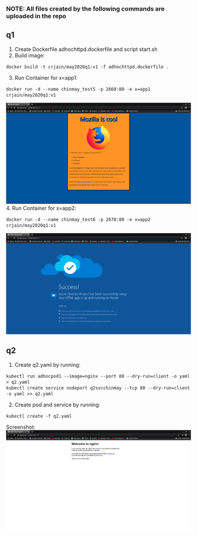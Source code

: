 ### NOTE: All files created by the following commands are uploaded in the repo
## q1
1. Create Dockerfile adhochttpd.dockerfile and script start.sh
2. Build image:
```
docker build -t crjain/may2020q1:v1 -f adhochttpd.dockerfile .
```
3. Run Container for x=app1:
```
docker run -d --name chinmay_test5 -p 2660:80 -e x=app1 crjain/may2020q1:v1
```
![Q1_1](https://raw.githubusercontent.com/CRJain/k8slove2020/master/Q1_1.png)
4. Run Container for x=app2:
```
docker run -d --name chinmay_test6 -p 2670:80 -e x=app2 crjain/may2020q1:v1
```
![Q1_2](https://raw.githubusercontent.com/CRJain/k8slove2020/master/Q1_2.png)
## q2
1. Create q2.yaml by running:
```
kubectl run adhocpod1 --image=nginx --port 80 --dry-run=client -o yaml > q2.yaml
kubectl create service nodeport q2svcchinmay --tcp 80 --dry-run=client -o yaml >> q2.yaml
```
2. Create pod and service by running:
```
kubectl create -f q2.yaml
```
Screenshot:
![q2](https://raw.githubusercontent.com/CRJain/k8slove2020/master/Q2.png)
